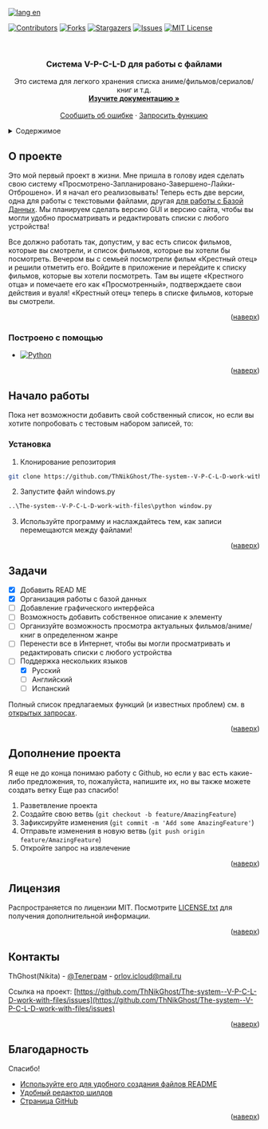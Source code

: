 <a name="readme-top"></a>

[![lang en][langen-shield]][langen-url]

[![Contributors][contributors-shield]][contributors-url]
[![Forks][forks-shield]][forks-url]
[![Stargazers][stars-shield]][stars-url]
[![Issues][issues-shield]][issues-url]
[![MIT License][license-shield]][license-url]




<!-- PROJECT LOGO -->
<br />
<div align="center">
  <h3 align="center">Система V-P-C-L-D для работы с файлами
</h3>

  <p align="center">
    Это система для легкого хранения списка аниме/фильмов/сериалов/книг и т.д.
    <br />
    <a href="https://github.com/ThNikGhost/The-system--V-P-C-L-D-work-with-files"><strong>Изучите документацию »</strong></a>
    <br />
    <br />
    <a href="https://github.com/ThNikGhost/The-system--V-P-C-L-D-work-with-files/issues">Сообщить об ошибке</a>
    ·
    <a href="https://github.com/ThNikGhost/The-system--V-P-C-L-D-work-with-files/issues">Запросить функцию</a>
  </p>
</div>



<!-- TABLE OF CONTENTS -->
<details>
  <summary>Содержимое</summary>
  <ol>
    <li>
      <a href="#О-проекте">О проекте</a>
      <ul>
        <li><a href="#Построено-с-помощьюh">Построено с помощью</a></li>
      </ul>
    </li>
    <li>
      <a href="#Начало-работы">Начало работы</a>
      <ul>
        <li><a href="#Установка">Установка</a></li>
      </ul>
    </li>
    <li><a href="#Задачи">Задачи</a></li>
    <li><a href="#Дополнение-проекта">Дополнение проекта</a></li>
    <li><a href="#Лицензия">Лицензия</a></li>
    <li><a href="#Контакты">Контакты</a></li>
    <li><a href="#Благодарность">Благодарность</a></li>
  </ol>
</details>



<!-- ABOUT THE PROJECT -->
## О проекте

Это мой первый проект в жизни. Мне пришла в голову идея сделать свою систему «Просмотрено-Запланировано-Завершено-Лайки-Отброшено». И я начал его реализовывать! Теперь есть две версии, одна для работы с текстовыми файлами, другая [для работы с Базой Данных](https://github.com/ThNikGhost/The-system--V-P-C-L-D-work-with-DataBase).
Мы планируем сделать версию GUI и версию сайта, чтобы вы могли удобно просматривать и редактировать списки с любого устройства!

Все должно работать так, допустим, у вас есть список фильмов, которые вы смотрели, и список фильмов, которые вы хотели бы посмотреть. 
Вечером вы с семьей посмотрели фильм «Крестный отец» и решили отметить его. 
Войдите в приложение и перейдите к списку фильмов, которые вы хотели посмотреть. 
Там вы ищете «Крестного отца» и помечаете его как «Просмотренный», подтверждаете свои действия и вуаля! 
«Крестный отец» теперь в списке фильмов, которые вы смотрели.
<p align="right">(<a href="#readme-top">наверх</a>)</p>

### Построено с помощью

* [![Python][Python.py]][Python-url]


<p align="right">(<a href="#readme-top">наверх</a>)</p>


<!-- GETTING STARTED -->
## Начало работы

Пока нет возможности добавить свой собственный список, но если вы хотите попробовать с тестовым набором записей, то:

### Установка

1. Клонирование репозитория
  ```sh
  git clone https://github.com/ThNikGhost/The-system--V-P-C-L-D-work-with-files
  ```
2. Запустите файл windows.py
  ```sh
  ..\The-system--V-P-C-L-D-work-with-files\python window.py
  ```
3. Используйте программу и наслаждайтесь тем, как записи перемещаются между файлами!
<p align="right">(<a href="#readme-top">наверх</a>)</p>

<!-- ROADMAP -->
## Задачи

- [x] Добавить READ ME
- [x] Организация работы с базой данных 
- [ ] Добавление графического интерфейса
- [ ] Возможность добавить собственное описание к элементу
- [ ] Организуйте возможность просмотра актуальных фильмов/аниме/книг в определенном жанре
- [ ] Перенести все в Интернет, чтобы вы могли просматривать и редактировать списки с любого устройства
- [ ] Поддержка нескольких языков
    - [x] Русский    
    - [ ] Английский
    - [ ] Испанский

Полный список предлагаемых функций (и известных проблем) см. в [открытых запросах](https://github.com/othneildrew/Best-README-Template/issues).
<p align="right">(<a href="#readme-top">наверх</a>)</p>


<!-- CONTRIBUTING -->
## Дополнение проекта

Я еще не до конца понимаю работу с Github, но если у вас есть какие-либо предложения, то, пожалуйста, напишите их, но вы также можете создать ветку 
Еще раз спасибо!

1. Разветвление проекта
2. Создайте свою ветвь (`git checkout -b feature/AmazingFeature`)
3. Зафиксируйте изменения (`git commit -m 'Add some AmazingFeature'`)
4. Отправьте изменения в новую ветвь (`git push origin feature/AmazingFeature`)
5. Откройте запрос на извлечение
<p align="right">(<a href="#readme-top">наверх</a>)</p>


<!-- LICENSE -->
## Лицензия

Распространяется по лицензии MIT. Посмотрите [LICENSE.txt](https://github.com/ThNikGhost/The-system--V-P-C-L-D-work-with-files/blob/66f74f825892ecb87a2333d17804b0784b2644f2/LICENSE) для получения дополнительной информации.

<p align="right">(<a href="#readme-top">наверх</a>)</p>


<!-- CONTACT -->
## Контакты

ThGhost(Nikita) - [@Телеграм](https://t.me/TheNikGreat) - orlov.icloud@mail.ru

Ссылка на проект: [https://github.com/ThNikGhost/The-system--V-P-C-L-D-work-with-files/issues](https://github.com/ThNikGhost/The-system--V-P-C-L-D-work-with-files/issues)

<p align="right">(<a href="#readme-top">наверх</a>)</p>


<!-- ACKNOWLEDGMENTS -->
## Благодарность

Спасибо!

* [Используйте его для удобного создания файлов README](https://github.com/othneildrew/Best-README-Template)
* [Удобный редактор шилдов](https://shields.io)
* [Страница GitHub](https://pages.github.com)

<p align="right">(<a href="#readme-top">наверх</a>)</p>


<!-- MARKDOWN LINKS & IMAGES -->
<!-- https://www.markdownguide.org/basic-syntax/#reference-style-links -->
[contributors-shield]: https://img.shields.io/github/contributors/ThNikGhost/The-system--V-P-C-L-D-work-with-files.svg?style=for-the-badge
[contributors-url]: https://github.com/ThNikGhost/The-system--V-P-C-L-D-work-with-files/graphs/contributors
[forks-shield]: https://img.shields.io/github/forks/ThNikGhost/The-system--V-P-C-L-D-work-with-files.svg?style=for-the-badge
[forks-url]: https://github.com/ThNikGhost/The-system--V-P-C-L-D-work-with-files/network/members
[stars-shield]: https://img.shields.io/github/stars/ThNikGhost/The-system--V-P-C-L-D-work-with-files.svg?style=for-the-badge
[stars-url]: https://github.com/ThNikGhost/The-system--V-P-C-L-D-work-with-files/stargazers
[issues-shield]: https://img.shields.io/github/issues/ThNikGhost/The-system--V-P-C-L-D-work-with-files.svg?style=for-the-badge
[issues-url]: https://github.com/ThNikGhost/The-system--V-P-C-L-D-work-with-files/issues
[Python.py]: https://img.shields.io/badge/Python-35495E?style=for-the-badge&logo=python&logoColor=blue
[Python-url]: https://www.python.org/
[license-shield]: https://img.shields.io/github/license/ThNikGhost/The-system--V-P-C-L-D-work-with-files.svg?style=for-the-badge
[license-url]: https://github.com/ThNikGhost/The-system--V-P-C-L-D-work-with-files/blob/work-with-files/LICENSE
[langen-shield]: https://img.shields.io/badge/lang-en-red
[langen-url]: https://github.com/ThNikGhost/The-system--V-P-C-L-D-work-with-files/blob/work-with-files/README.md
